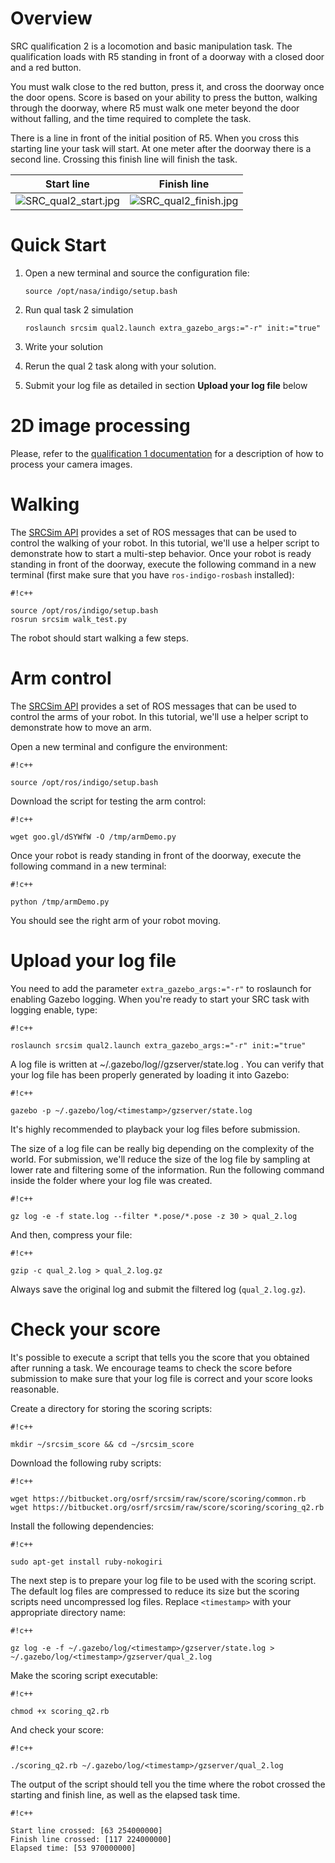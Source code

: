 # Overview

SRC qualification 2 is a locomotion and basic manipulation task. The qualification loads with R5 standing in front of a doorway with a closed door and a red button. 

You must walk close to the red button, press it, and cross the doorway once the door opens. Score is based on your ability to press the button, walking through the doorway, where R5 must walk one meter beyond the door without falling, and the time required to complete the task.

There is a line in front of the initial position of R5. When you cross this starting line your task will start. At one meter after the doorway there is a second line. Crossing this finish line will finish the task.

Start line | Finish line 
-----------|------------
![SRC_qual2_start.jpg](https://bitbucket.org/repo/xEbAAe/images/761926837-SRC_qual2_start.jpg) | ![SRC_qual2_finish.jpg](https://bitbucket.org/repo/xEbAAe/images/3413243251-SRC_qual2_finish.jpg)


# Quick Start

1. Open a new terminal and source the configuration file:

    ```
    source /opt/nasa/indigo/setup.bash
    ```

1. Run qual task 2 simulation

    ```
    roslaunch srcsim qual2.launch extra_gazebo_args:="-r" init:="true"
    ```

1. Write your solution

1. Rerun the qual 2 task along with your solution.

1. Submit your log file as detailed in section **Upload your log file** below

# 2D image processing

Please, refer to the [qualification 1 documentation](https://bitbucket.org/osrf/srcsim/wiki/qual_task1) for a description of how to process your camera images.

# Walking

The [SRCSim API](https://bitbucket.org/osrf/srcsim/wiki/api) provides a set of ROS messages that can be used to control the walking of your robot. In this tutorial, we'll use a helper script to demonstrate how to start a multi-step behavior. Once your robot is ready standing in front of the doorway, execute the following command in a new terminal (first make sure that you have `ros-indigo-rosbash` installed):


```
#!c++

source /opt/ros/indigo/setup.bash
rosrun srcsim walk_test.py
```

The robot should start walking a few steps. 


# Arm control

The [SRCSim API](https://bitbucket.org/osrf/srcsim/wiki/api) provides a set of ROS messages that can be used to control the arms of your robot. In this tutorial, we'll use a helper script to demonstrate how to move an arm.

Open a new terminal and configure the environment:

```
#!c++

source /opt/ros/indigo/setup.bash
```

Download the script for testing the arm control:

```
#!c++

wget goo.gl/dSYWfW -O /tmp/armDemo.py
```

Once your robot is ready standing in front of the doorway, execute the following command in a new terminal:


```
#!c++

python /tmp/armDemo.py
```

You should see the right arm of your robot moving.

# Upload your log file

You need to add the parameter `extra_gazebo_args:="-r"` to roslaunch for enabling Gazebo logging. When you're ready to start your SRC task with logging enable, type:


```
#!c++

roslaunch srcsim qual2.launch extra_gazebo_args:="-r" init:="true"
```

A log file is written at ~/.gazebo/log/<timestamp>/gzserver/state.log . You can verify that your log file has been properly generated by loading it into Gazebo:

```
#!c++

gazebo -p ~/.gazebo/log/<timestamp>/gzserver/state.log
```

It's highly recommended to playback your log files before submission.

The size of a log file can be really big depending on the complexity of the world. For submission, we'll reduce the size of the log file by sampling at lower rate and filtering some of the information. Run the following command inside the folder where your log file was created. 


```
#!c++

gz log -e -f state.log --filter *.pose/*.pose -z 30 > qual_2.log
```

And then, compress your file:

```
#!c++

gzip -c qual_2.log > qual_2.log.gz
```

Always save the original log and submit the filtered log (`qual_2.log.gz`).

# Check your score

It's possible to execute a script that tells you the score that you obtained after running a task. We encourage teams to check the score before submission to make sure that your log file is correct and your score looks reasonable.

Create a directory for storing the scoring scripts:


```
#!c++

mkdir ~/srcsim_score && cd ~/srcsim_score
```


Download the following ruby scripts:


```
#!c++

wget https://bitbucket.org/osrf/srcsim/raw/score/scoring/common.rb
wget https://bitbucket.org/osrf/srcsim/raw/score/scoring/scoring_q2.rb
```

Install the following dependencies:


```
#!c++

sudo apt-get install ruby-nokogiri
```


The next step is to prepare your log file to be used with the scoring script. The default log files are compressed to reduce its size but the scoring scripts need uncompressed log files. Replace `<timestamp>` with your appropriate directory name:
 

```
#!c++

gz log -e -f ~/.gazebo/log/<timestamp>/gzserver/state.log > ~/.gazebo/log/<timestamp>/gzserver/qual_2.log
```

Make the scoring script executable:


```
#!c++

chmod +x scoring_q2.rb
```

And check your score:


```
#!c++

./scoring_q2.rb ~/.gazebo/log/<timestamp>/gzserver/qual_2.log

```

The output of the script should tell you the time where the robot crossed the starting and finish line, as well as the elapsed task time.


```
#!c++

Start line crossed: [63 254000000]
Finish line crossed: [117 224000000]
Elapsed time: [53 970000000]
```






